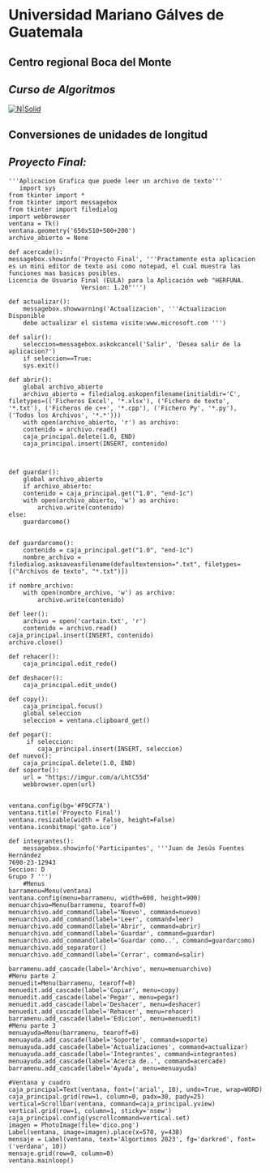 # Universidad Mariano Gálves de Guatemala
## Centro regional Boca del Monte
## _Curso de Algoritmos_

[![N|Solid](https://www.universidadesonline.com.gt/logos/thumb/logo-universidad-mariano-galvez-de-guatemala.png)](https://umg.edu.gt/miumg/)
## Conversiones de unidades de longitud
## _Proyecto Final:_
    '''Aplicacion Grafica que puede leer un archivo de texto'''
       import sys
    from tkinter import *
    from tkinter import messagebox
    from tkinter import filedialog
    import webbrowser
    ventana = Tk()
    ventana.geometry('650x510+500+200')
    archivo_abierto = None
    
    def acercade():
    messagebox.showinfo('Proyecto Final', '''Practamente esta aplicacion es un mini editor de texto asi como notepad, el cual muestra las funciones mas basicas posibles.
    Licencia de Usuario Final (EULA) para la Aplicación web "HERFUNA.
                        Version: 1.20"''')

    def actualizar():
        messagebox.showwarning('Actualizacion', '''Actualizacion Disponible
        debe actualizar el sistema visite:www.microsoft.com ''')
    
    def salir():
        seleccion=messagebox.askokcancel('Salir', 'Desea salir de la aplicacion?')
        if seleccion==True:
        sys.exit()

    def abrir():
        global archivo_abierto
        archivo_abierto = filedialog.askopenfilename(initialdir='C', filetypes=(('Ficheros Excel', '*.xlsx'), ('Fichero de texto', '*.txt'), ('Ficheros de c++', '*.cpp'), ('Fichero Py', '*.py'), ('Todos los Archivos', '*.*')))
        with open(archivo_abierto, 'r') as archivo:
        contenido = archivo.read()
        caja_principal.delete(1.0, END) 
        caja_principal.insert(INSERT, contenido)
   


    def guardar():
        global archivo_abierto
        if archivo_abierto:
        contenido = caja_principal.get("1.0", "end-1c")
        with open(archivo_abierto, 'w') as archivo:
            archivo.write(contenido)
    else:
        guardarcomo()


    def guardarcomo():
        contenido = caja_principal.get("1.0", "end-1c")
        nombre_archivo = filedialog.asksaveasfilename(defaultextension=".txt", filetypes=[("Archivos de texto", "*.txt")])

    if nombre_archivo:
        with open(nombre_archivo, 'w') as archivo:
            archivo.write(contenido)

    def leer():
        archivo = open('cartain.txt', 'r')
        contenido = archivo.read()
    caja_principal.insert(INSERT, contenido)
    archivo.close()

    def rehacer():
        caja_principal.edit_redo()

    def deshacer():
        caja_principal.edit_undo()

    def copy():
        caja_principal.focus()
        global seleccion
        seleccion = ventana.clipboard_get()

    def pegar():
         if seleccion:
            caja_principal.insert(INSERT, seleccion)
    def nuevo():
        caja_principal.delete(1.0, END)
    def soporte():
        url = "https://imgur.com/a/LhtC55d"  
        webbrowser.open(url)

    
    ventana.config(bg='#F9CF7A')
    ventana.title('Proyecto Final')
    ventana.resizable(width = False, height=False)
    ventana.iconbitmap('gato.ico')

    def integrantes():
        messagebox.showinfo('Participantes', '''Juan de Jesús Fuentes Hernández
    7690-23-12943
    Seccion: D
    Grupo 7 ''')
        #Menus
    barramenu=Menu(ventana)
    ventana.config(menu=barramenu, width=600, height=900)
    menuarchivo=Menu(barramenu, tearoff=0)
    menuarchivo.add_command(label='Nuevo', command=nuevo)
    menuarchivo.add_command(label='Leer', command=leer)
    menuarchivo.add_command(label='Abrir', command=abrir)
    menuarchivo.add_command(label='Guardar', command=guardar)
    menuarchivo.add_command(label='Guardar como..', command=guardarcomo)
    menuarchivo.add_separator()
    menuarchivo.add_command(label='Cerrar', command=salir)

    barramenu.add_cascade(label='Archivo', menu=menuarchivo)
    #Menu parte 2
    menuedit=Menu(barramenu, tearoff=0)
    menuedit.add_cascade(label='Copiar', menu=copy)
    menuedit.add_cascade(label='Pegar', menu=pegar)
    menuedit.add_cascade(label='Deshacer', menu=deshacer)
    menuedit.add_cascade(label='Rehacer', menu=rehacer)
    barramenu.add_cascade(label='Edicion', menu=menuedit)
    #Menu parte 3
    menuayuda=Menu(barramenu, tearoff=0)
    menuayuda.add_cascade(label='Soporte', command=soporte)
    menuayuda.add_cascade(label='Actualizaciones', command=actualizar)
    menuayuda.add_cascade(label='Integrantes', command=integrantes)
    menuayuda.add_cascade(label='Acerca de..', command=acercade)
    barramenu.add_cascade(label='Ayuda', menu=menuayuda)

    #Ventana y cuadro
    caja_principal=Text(ventana, font=('arial', 10), undo=True, wrap=WORD)
    caja_principal.grid(row=1, column=0, padx=30, pady=25)
    vertical=Scrollbar(ventana, command=caja_principal.yview)
    vertical.grid(row=1, column=1, sticky='nsew')
    caja_principal.config(yscrollcommand=vertical.set)
    imagen = PhotoImage(file='dico.png')
    Label(ventana, image=imagen).place(x=570, y=438)
    mensaje = Label(ventana, text='Algortimos 2023', fg='darkred', font=('verdana', 10))
    mensaje.grid(row=0, column=0)
    ventana.mainloop()
